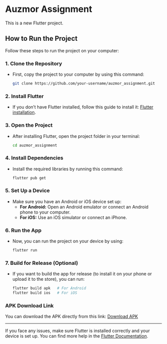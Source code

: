 # Auzmor Assignment

This is a new Flutter project.

## How to Run the Project

Follow these steps to run the project on your computer:

### 1. Clone the Repository
   - First, copy the project to your computer by using this command:
     ```bash
     git clone https://github.com/your-username/auzmor_assignment.git
     ```

### 2. Install Flutter
   - If you don’t have Flutter installed, follow this guide to install it: [Flutter installation](https://flutter.dev/docs/get-started/install).

### 3. Open the Project
   - After installing Flutter, open the project folder in your terminal:
     ```bash
     cd auzmor_assignment
     ```

### 4. Install Dependencies
   - Install the required libraries by running this command:
     ```bash
     flutter pub get
     ```

### 5. Set Up a Device
   - Make sure you have an Android or iOS device set up:
     - **For Android:** Open an Android emulator or connect an Android phone to your computer.
     - **For iOS:** Use an iOS simulator or connect an iPhone.

### 6. Run the App
   - Now, you can run the project on your device by using:
     ```bash
     flutter run
     ```

### 7. Build for Release (Optional)
   - If you want to build the app for release (to install it on your phone or upload it to the store), you can run:
     ```bash
     flutter build apk   # For Android
     flutter build ios   # For iOS
     ```

### APK Download Link

You can download the APK directly from this link:
[Download APK](https://drive.google.com/file/d/1adho2GVC1LlcYXwuB7xIImMnTlUHSvxo/view?usp=sharing)

---

If you face any issues, make sure Flutter is installed correctly and your device is set up. You can find more help in the [Flutter Documentation](https://flutter.dev/docs).

